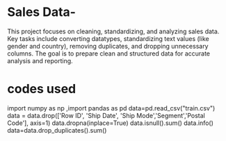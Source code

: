 # Sales Data-
This project focuses on cleaning, standardizing, and analyzing sales data. Key tasks include converting datatypes, standardizing text values (like gender and country), removing duplicates, and dropping unnecessary columns. The goal is to prepare clean and structured data for accurate analysis and reporting.
# codes used
import numpy as np ,import pandas as pd 
data=pd.read_csv("train.csv")
data = data.drop(['Row ID', 'Ship Date', 'Ship Mode','Segment','Postal Code'], axis=1)
data.dropna(inplace=True)
data.isnull().sum()
data.info()
data=data.drop_duplicates().sum()
